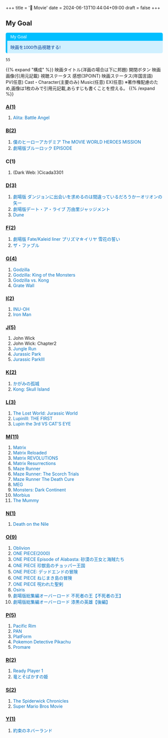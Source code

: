+++
title = '🏰 Movie'
date = 2024-06-13T10:44:04+09:00
draft = false
+++

## My Goal
<div style="margin: 10px 0; border-left: 5px solid #00BFFF; border-radius: 5px; overflow: hidden; font-family: Arial, sans-serif;"><div style="background-color: #00BFFF; color: #ffffff; padding: 5px 10px; font-weight: normal; font-size: 14px;"> My Goal </div><div style="background-color: #D0F0FF; color: #084298; padding: 10px;"><p style="margin: 0;">映画を1000作品視聴する!</p></div></div>


```
55
```

{{% expand "構成" %}}
映画タイトル(洋画の場合は下に邦題)
開閉ボタン
映画画像(引用元記載)
視聴ステータス
感想(3POINT)
映画ステータス(年国言語)
PV(任意)
Cast・Character(主要のみ)
Music(任意)
EX(任意)
※著作権配慮のため,画像は1枚のみで引用元記載,あらすじも書くことを控える。
{{% /expand %}}



### [A(1)](abcde/a)
1. <font color="#0070c0">Alita: Battle Angel</font>

### [B(2)](abcde/b)
1. <font color="#0070c0">僕のヒーローアカデミア The MOVIE WORLD HEROES MISSION</font>
2. <font color="#0070c0">劇場版ブルーロック EPISODE</font> 

### C(1)
1. (Dark Web: )Cicada3301

### [D(3)](abcde/d)
1. <font color="#0070c0">劇場版 ダンジョンに出会いを求めるのは間違っているだろうかーオリオンの矢ー</font>
2. <font color="#0070c0">劇場版デート・ア・ライブ 万由里ジャッジメント</font>
3. <font color="#0070c0">Dune</font>
### [F(2)](fghij/f)
1. <font color="#0070c0">劇場版 Fate/Kaleid liner プリズマ☆イリヤ 雪花の誓い</font>
2. <font color="#0070c0">ザ・ファブル</font>
### [G(4)](fghij/g)
1. <font color="#0070c0">Godzilla</font>
2. <font color="#0070c0">Godzilla: King of the Monsters</font>
3. <font color="#0070c0">Godzilla vs. Kong</font>
4. <font color="#0070c0">Grate Wall</font>

### [I(2)](fghij/i)
1. <font color="#0070c0">INU-OH</font>
2. <font color="#0070c0">Iron Man</font>

### [J(5)](fghij/j)
1. John Wick
2. John Wick: Chapter2
3. <font color="#0070c0">Jungle Run</font>
4. <font color="#0070c0">Jurassic Park</font>
5. <font color="#0070c0">Jurassic ParkⅢ</font>

### [K(2)](klmno/k)
1. <font color="#0070c0">かがみの孤城</font>
2. <font color="#0070c0">Kong: Skull Island</font>

### [L(3)](klmno/l)
1. <font color="#0070c0">The Lost World: Jurassic World</font>
2. <font color="#0070c0">LupinⅢ: THE FIRST</font>
3. <font color="#0070c0">Lupin the 3rd VS CAT'S EYE</font>

### [M(11)](klmno/m)
1. <font color="#0070c0">Matrix</font>
2. <font color="#0070c0">Matrix Reloaded</font>
3. <font color="#0070c0">Matrix REVOLUTIONS</font>
4. <font color="#0070c0">Matrix Resurrections</font>
5. <font color="#0070c0">Maze Runner</font>
6. <font color="#0070c0">Maze Runner: The Scorch Trials</font>
7. <font color="#0070c0">Maze Runner The Death Cure</font>
8. <font color="#0070c0">MEG</font>
9. <font color="#0070c0">Monsters: Dark Continent</font>
10. <font color="#0070c0">Morbius</font>
11. <font color="#0070c0">The Mummy</font>


### [N(1)](klmno/n)
1. <font color="#0070c0">Death on the Nile</font>

### [O(9)](klmno/o)
1. <font color="#0070c0">Oblivion</font>
2. <font color="#0070c0">ONE PIECE(2000)</font>
3. <font color="#0070c0">ONE PIECE Episode of Alabasta: 砂漠の王女と海賊たち</font>
4. <font color="#0070c0">ONE PIECE 珍獣島のチョッパー王国</font>
5. <font color="#0070c0">ONE PIECE: デッドエンドの冒険</font>
6. <font color="#0070c0">ONE PIECE ねじまき島の冒険</font>
7. <font color="#0070c0">ONE PIECE 呪われた聖剣</font>
8. <font color="#0070c0">Osiris</font>
9. <font color="#0070c0">劇場版総集編オーバーロード 不死者の王【不死者の王】</font>
10. <font color="#0070c0">劇場版総集編オーバーロード 漆黒の英雄【後編】</font>

### [P(5)](pqrst/p)
1. <font color="#0070c0">Pacific Rim</font>
2. <font color="#0070c0">PAN</font>
3. <font color="#0070c0">PlatForm</font>
4. <font color="#0070c0">Pokemon Detective Pikachu</font>
5. <font color="#0070c0">Promare</font>

### [R(2)](pqrst/r)
1. <font color="#0070c0">Ready Player 1</font>
2. <font color="#0070c0">竜とそばかすの姫</font>

### [S(2)](pqrst/s)
1. <font color="#0070c0">The Spiderwick Chronicles</font>
2. <font color="#0070c0">Super Mario Bros Movie</font>

### [Y(1)](uvwxyz/y)
1. <font color="#0070c0">約束のネバーランド</font>